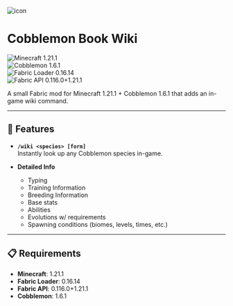 ![icon](https://github.com/user-attachments/assets/858127b9-5bc0-43dd-87b2-66ae771028cb)
# Cobblemon Book Wiki


![Minecraft 1.21.1](https://img.shields.io/badge/Minecraft-1.21.1-blue.svg)  
![Cobblemon 1.6.1](https://img.shields.io/badge/Cobblemon-1.6.1-blue.svg)  
![Fabric Loader 0.16.14](https://img.shields.io/badge/Fabric%20Loader-0.16.14-lightgrey.svg)  
![Fabric API 0.116.0+1.21.1](https://img.shields.io/badge/Fabric%20API-0.116.0%2B1.21.1-lightgrey.svg)  

A small Fabric mod for Minecraft 1.21.1 + Cobblemon 1.6.1 that adds an in-game wiki command.  

---

## 🚀 Features

- **`/wiki <species> [form]`**  
  Instantly look up any Cobblemon species in-game.
- **Detailed Info**
  
  - Typing
  - Training Information
  - Breeding Information
  - Base stats  
  - Abilities  
  - Evolutions w/ requirements  
  - Spawning conditions (biomes, levels, times, etc.)

---

## 📋 Requirements

- **Minecraft**: 1.21.1  
- **Fabric Loader**: 0.16.14  
- **Fabric API**: 0.116.0+1.21.1  
- **Cobblemon**: 1.6.1  


